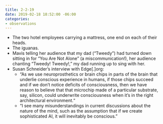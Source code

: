 ```yaml
---
title: 2-2-19
date: 2019-02-18 18:52:00 -06:00
categories:
- observations
---
```


- The two hotel employees carrying a mattress, one end on each of their heads.
- The iguanas.
- Mavis telling her audience that my dad (“Tweedy”) had turned down sitting in for “You Are Not Alone” (a miscommunication!), her audience chanting “Tweedy! Tweedy!,” my dad running up to sing with her.
- Susan Schneider’s interview with Edge[.]org:
	- “As we use neuroprosthetics or brain chips in parts of the brain that underlie conscious experience in humans, if those chips succeed and if we don’t notice deficits of consciousness, then we have reason to believe that that microchip made of a particular substrate, say, silicon, could underwrite consciousness when it’s in the right architectural environment.“
	- “I see many misunderstandings in current discussions about the nature of the mind, such as the assumption that if we create sophisticated AI, it will inevitably be conscious.”